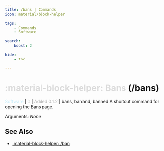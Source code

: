 ```yaml
---
title: /bans | Commands
icon: material/block-helper

tags:
    - Commands
    - Software

search:
    boost: 2

hide:
    - toc

---
```

# <p style="color: rgb(220,220,220); display: inline;">:material-block-helper: Bans</p> (/bans)
<div style="display:inline;">
<p style="color: #C6EDFB; display: inline;">Software</p> | <p style="color: rgb(220,220,220); display: inline;">0</p> | <p style="color: rgb(180,180,180); display: inline;"> Added 0.1.2</p> | bans, banland, banned
</div>
A shortcut command for opening the Bans page.

Arguments: _None_

## See Also
* [:material-block-helper: /ban](/Commands/specifics/ban/)